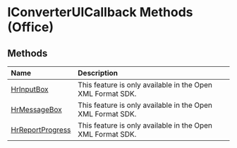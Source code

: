 
# IConverterUICallback Methods (Office)

## Methods



|**Name**|**Description**|
|:-----|:-----|
| [HrInputBox](5767b5cc-98f4-3855-796d-dfc4ccc77f9a.md)|This feature is only available in the Open XML Format SDK.|
| [HrMessageBox](41174ca5-0248-6f1b-23ce-54183a52ae48.md)|This feature is only available in the Open XML Format SDK.|
| [HrReportProgress](585f52bc-755a-e360-8220-a97d1b7a697a.md)|This feature is only available in the Open XML Format SDK.|
